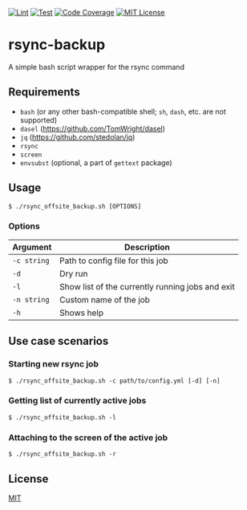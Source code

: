 [![Lint](https://github.com/danie1k/rsync-backup/actions/workflows/lint.yml/badge.svg)](https://github.com/danie1k/rsync-backup/actions/workflows/lint.yml)
[![Test](https://github.com/danie1k/rsync-backup/actions/workflows/test.yml/badge.svg)](https://github.com/danie1k/rsync-backup/actions/workflows/test.yml)
[![Code Coverage](https://codecov.io/gh/danie1k/rsync-backup/branch/master/graph/badge.svg?token=07IXMZ0DWO)](https://codecov.io/gh/danie1k/rsync-backup)
[![MIT License](https://img.shields.io/github/license/danie1k/rsync-backup)](https://github.com/danie1k/rsync-backup/blob/master/LICENSE)

# rsync-backup
A simple bash script wrapper for the rsync command


## Requirements

- `bash` (or any other bash-compatible shell; `sh`, `dash`, etc. are not supported)
- `dasel` (https://github.com/TomWright/dasel)
- `jq` (https://github.com/stedolan/jq)
- `rsync`
- `screen`
- `envsubst` (optional, a part of `gettext` package)


## Usage

```shell
$ ./rsync_offsite_backup.sh [OPTIONS]
```

### Options

| Argument    | Description                                         |
|-------------|-----------------------------------------------------|
| `-c string` | Path to config file for this job                    |
| `-d`        | Dry run                                             |
| `-l`        | Show list of the currently running jobs and exit    |
| `-n string` | Custom name of the job                              |
| `-h`        | Shows help                                          |


## Use case scenarios

### Starting new rsync job

```shell
$ ./rsync_offsite_backup.sh -c path/to/config.yml [-d] [-n]
```

### Getting list of currently active jobs

```shell
$ ./rsync_offsite_backup.sh -l
```

### Attaching to the screen of the active job

```shell
$ ./rsync_offsite_backup.sh -r
```


## License

[MIT](./LICENSE)

